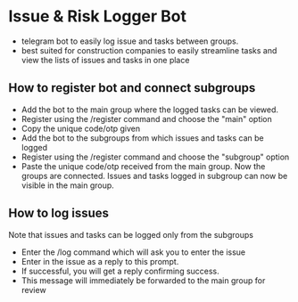 # Issue & Risk Logger Bot

- telegram bot to easily log issue and tasks between groups.
- best suited for construction companies to easily streamline tasks and view the lists of issues and tasks in one place

## How to register bot and connect subgroups

- Add the bot to the main group where the logged tasks can be viewed.
- Register using the /register command and choose the "main" option
- Copy the unique code/otp given
- Add the bot to the subgroups from which issues and tasks can be logged
- Register using the /register command and choose the "subgroup" option
- Paste the unique code/otp received from the main group.
  Now the groups are connected. Issues and tasks logged in subgroup can now be visible in the main group.

## How to log issues

Note that issues and tasks can be logged only from the subgroups

- Enter the /log command which will ask you to enter the issue
- Enter in the issue as a reply to this prompt.
- If successful, you will get a reply confirming success.
- This message will immediately be forwarded to the main group for review

